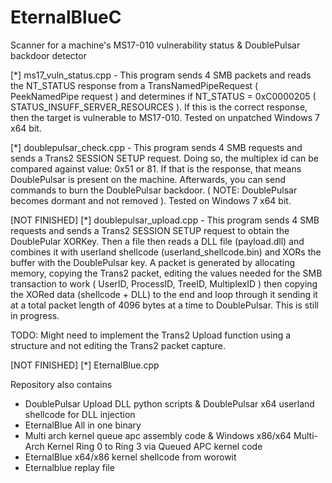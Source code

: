 # EternalBlueC
Scanner for a machine's MS17-010 vulnerability status &amp; DoublePulsar backdoor detector

[*] ms17_vuln_status.cpp - This program sends 4 SMB packets and reads the NT_STATUS response from a TransNamedPipeRequest ( PeekNamedPipe request ) and determines if NT_STATUS = 0xC0000205 ( STATUS_INSUFF_SERVER_RESOURCES ).  If this is the correct response, then the target is vulnerable to MS17-010.  Tested on unpatched Windows 7 x64 bit.

[*] doublepulsar_check.cpp - This program sends 4 SMB requests and sends a Trans2 SESSION SETUP request.  Doing so, the multiplex id can be compared against value: 0x51 or 81.  If that is the response, that means DoublePulsar is present on the machine.  Afterwards, you can send commands to burn the DoublePulsar backdoor.  ( NOTE: DoublePulsar becomes dormant and not removed ).  Tested on Windows 7 x64 bit.

[NOT FINISHED]
[*] doublepulsar_upload.cpp - This program sends 4 SMB requests and sends a Trans2 SESSION SETUP request to obtain the DoublePular XORKey.  Then a file then reads a DLL file (payload.dll) and combines it with userland shellcode (userland_shellcode.bin) and XORs the buffer with the DoublePulsar key.  A packet is generated by allocating memory, copying the Trans2 packet, editing the values needed for the SMB transaction to work ( UserID, ProcessID, TreeID, MultiplexID ) then copying the XORed data (shellcode + DLL) to the end and loop through it sending it at a total packet length of 4096 bytes at a time to DoublePulsar.  This is still in progress.  

TODO: Might need to implement the Trans2 Upload function using a structure and not editing the Trans2 packet capture.

[NOT FINISHED]
[*] EternalBlue.cpp

Repository also contains
  * DoublePulsar Upload DLL python scripts & DoublePulsar x64 userland shellcode for DLL injection
  * EternalBlue All in one binary
  * Multi arch kernel queue apc assembly code & Windows x86/x64 Multi-Arch Kernel Ring 0 to Ring 3 via Queued APC kernel code
  * EternalBlue x64/x86 kernel shellcode from worowit
  * Eternalblue replay file
